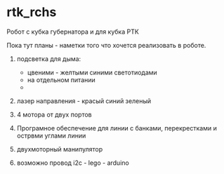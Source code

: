 # rtk_rchs
Робот с кубка губернатора и для кубка РТК

Пока тут планы - наметки того что хочется 
реализовать в роботе.

1. подсветка для дыма:
   - цвеними - желтыми синими светотиодами
   - на отдельном питании
   - 

2. лазер направления  - красый синий зеленый
4. 4 мотора от двух портов
5. Програмное обеспечение для линии с банками, перекрестками и острвми углами линии
6. двухмоторный манипулятор
7. возможно провод i2c - lego - arduino
